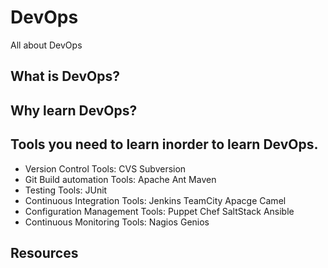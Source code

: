 # DevOps
All about DevOps

## What is DevOps?
## Why learn DevOps?
## Tools you need to learn inorder to learn DevOps.
- Version Control Tools:  CVS  Subversion 
- Git Build automation Tools:  Apache Ant  Maven 
- Testing Tools:  JUnit 
- Continuous Integration Tools:  Jenkins  TeamCity  Apacge Camel 
- Configuration Management Tools:  Puppet  Chef  SaltStack  Ansible
- Continuous Monitoring Tools:  Nagios  Genios

## Resources

